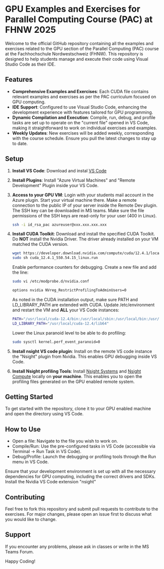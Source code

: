 # GPU Examples and Exercises for Parallel Computing Course (PAC) at FHNW 2025

Welcome to the official GitHub repository containing all the examples and exercises related to the GPU section of the Parallel Computing (PAC) course at the Fachhochschule Nordwestschweiz (FHNW). This repository is designed to help students manage and execute their code using Visual Studio Code as their IDE.

## Features

- **Comprehensive Examples and Exercises**: Each CUDA file contains relevant examples and exercises as per the PAC curriculum focused on GPU computing.
- **IDE Support**: Configured to use Visual Studio Code, enhancing the development experience with features tailored for GPU programming.
- **Dynamic Compilation and Execution**: Compile, run, debug, and profile tasks are set up to operate on the "current file" opened in VS Code, making it straightforward to work on individual exercises and examples.
- **Weekly Updates**: New exercises will be added weekly, corresponding with the course schedule. Ensure you pull the latest changes to stay up to date.

## Setup
1. **Install VS Code**: Download and instal [VS Code](https://code.visualstudio.com/download)

2. **Install Plugins**: Install "Azure Virtual Machines" and "Remote Development" Plugin inside your VS Code.

3. **Access to your GPU VM**: Login with your students mail account in the Azure plugin. Start your virtual machine there. Make a remote connection to the public IP of your server inside the Remote Dev plugin. The SSH key can be downloaded in MS teams. Make sure the file permissions of the SSH keys are read-only for your user (400 in Linux).
    ```sh
    ssh -i id_rsa_pac azureuser@xxx.xxx.xxx.xxx
    ```

4. **Install CUDA Toolkit**: Download and install the specified CUDA Toolkit. Do **NOT** install the Nvidia Driver. The driver already installed on your VM matched the CUDA version.
    ```sh
    wget https://developer.download.nvidia.com/compute/cuda/12.4.1/local_installers/cuda_12.4.1_550.54.15_linux.run
    sudo sh cuda_12.4.1_550.54.15_linux.run
    ```
    Enable performance counters for debugging. Create a new file and add the line:
    ```sh
    sudo vi /etc/modprobe.d/nvidia.conf
    
    options nvidia NVreg_RestrictProfilingToAdminUsers=0
    ```
    As noted in the CUDA installation output, make sure PATH and LD_LIBRARY_PATH are extended with CUDA.
    Update /etc/environment and restart the VM and **ALL** your VS Code instances:
    ```sh
    PATH="/usr/local/cuda-12.4/bin:/usr/local/sbin:/usr/local/bin:/usr/sbin:/usr/bin:/sbin:/bin:/usr/games:/usr/local/games:/snap/bin"
    LD_LIBRARY_PATH="/usr/local/cuda-12.4/lib64"
    ```
    Lower the Linux paranoid level to be able to do profiling:
    ```sh
    sudo sysctl kernel.perf_event_paranoid=0
    ```

5. **Install nsight VS code plugin**: Install on the remote VS code instance the "Nsight" plugin from Nvidia. This enables GPU debugging inside VS Code.

6. **Install Nsight profiling Tools**: Install [Nsight Systems](https://developer.nvidia.com/nsight-systems/get-started) and [Nsight Compute](https://developer.nvidia.com/tools-overview/nsight-compute/get-started) locally on **your machine**. This enables you to open the profiling files generated on the GPU enabled remote system.


## Getting Started

To get started with the repository, clone it to your GPU enabled machine and open the directory using VS Code.

## How to Use

- Open a file: Navigate to the file you wish to work on.
- Compile/Run: Use the pre-configured tasks in VS Code (accessible via Terminal -> Run Task in VS Code).
- Debug/Profile: Launch the debugging or profiling tools through the Run menu in VS Code.

Ensure that your development environment is set up with all the necessary dependencies for GPU computing, including the correct drivers and SDKs.
Install the Nvidia VS Code extension "nsight"

## Contributing

Feel free to fork this repository and submit pull requests to contribute to the exercises. For major changes, please open an issue first to discuss what you would like to change.


## Support

If you encounter any problems, please ask in classes or write in the MS Teams Forum.

Happy Coding!
